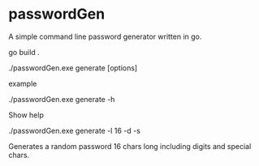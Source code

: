 # passwordGen
A simple command line password generator written in go.

go build .

./passwordGen.exe generate [options]

example

./passwordGen.exe generate -h

Show help

./passwordGen.exe generate -l 16 -d -s

 Generates a random password 16 chars long including digits and special chars.
